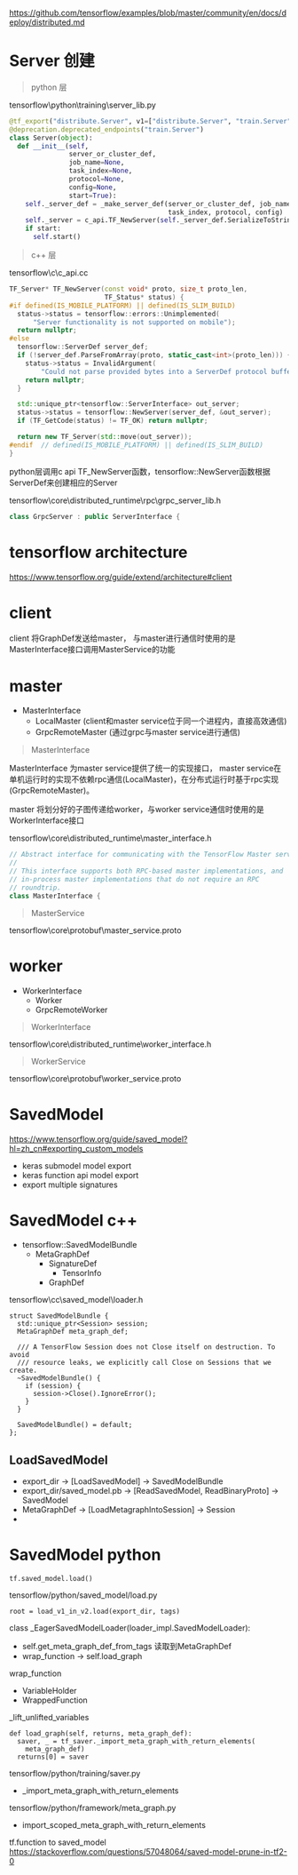 

https://github.com/tensorflow/examples/blob/master/community/en/docs/deploy/distributed.md

# Server 创建
> python 层

tensorflow\python\training\server_lib.py
```python
@tf_export("distribute.Server", v1=["distribute.Server", "train.Server"])
@deprecation.deprecated_endpoints("train.Server")
class Server(object):
  def __init__(self,
               server_or_cluster_def,
               job_name=None,
               task_index=None,
               protocol=None,
               config=None,
               start=True):
    self._server_def = _make_server_def(server_or_cluster_def, job_name,
                                        task_index, protocol, config)
    self._server = c_api.TF_NewServer(self._server_def.SerializeToString())
    if start:
      self.start()
```
> c++ 层

tensorflow\c\c_api.cc
```c++
TF_Server* TF_NewServer(const void* proto, size_t proto_len,
                        TF_Status* status) {
#if defined(IS_MOBILE_PLATFORM) || defined(IS_SLIM_BUILD)
  status->status = tensorflow::errors::Unimplemented(
      "Server functionality is not supported on mobile");
  return nullptr;
#else
  tensorflow::ServerDef server_def;
  if (!server_def.ParseFromArray(proto, static_cast<int>(proto_len))) {
    status->status = InvalidArgument(
        "Could not parse provided bytes into a ServerDef protocol buffer");
    return nullptr;
  }

  std::unique_ptr<tensorflow::ServerInterface> out_server;
  status->status = tensorflow::NewServer(server_def, &out_server);
  if (TF_GetCode(status) != TF_OK) return nullptr;

  return new TF_Server(std::move(out_server));
#endif  // defined(IS_MOBILE_PLATFORM) || defined(IS_SLIM_BUILD)
}
```
python层调用c api TF_NewServer函数，tensorflow::NewServer函数根据ServerDef来创建相应的Server

tensorflow\core\distributed_runtime\rpc\grpc_server_lib.h
```c++
class GrpcServer : public ServerInterface {
```

# tensorflow architecture
https://www.tensorflow.org/guide/extend/architecture#client

# client

client 将GraphDef发送给master， 与master进行通信时使用的是MasterInterface接口调用MasterService的功能

# master

- MasterInterface
    - LocalMaster (client和master service位于同一个进程内，直接高效通信)
    - GrpcRemoteMaster (通过grpc与master service进行通信)

> MasterInterface

MasterInterface 为master service提供了统一的实现接口， master service在单机运行时的实现不依赖rpc通信(LocalMaster)，在分布式运行时基于rpc实现(GrpcRemoteMaster)。

master 将划分好的子图传递给worker，与worker service通信时使用的是WorkerInterface接口

tensorflow\core\distributed_runtime\master_interface.h
```c++
// Abstract interface for communicating with the TensorFlow Master service.
//
// This interface supports both RPC-based master implementations, and
// in-process master implementations that do not require an RPC
// roundtrip.
class MasterInterface {
```

> MasterService 

tensorflow\core\protobuf\master_service.proto

# worker

- WorkerInterface
    - Worker
    - GrpcRemoteWorker

> WorkerInterface

tensorflow\core\distributed_runtime\worker_interface.h

> WorkerService

tensorflow\core\protobuf\worker_service.proto




# SavedModel

https://www.tensorflow.org/guide/saved_model?hl=zh_cn#exporting_custom_models

- keras submodel model export
- keras function api model export
- export multiple signatures


# SavedModel c++ 

- tensorflow::SavedModelBundle
  - MetaGraphDef
    - SignatureDef
      - TensorInfo
    - GraphDef

tensorflow\cc\saved_model\loader.h
```
struct SavedModelBundle {
  std::unique_ptr<Session> session;
  MetaGraphDef meta_graph_def;

  /// A TensorFlow Session does not Close itself on destruction. To avoid
  /// resource leaks, we explicitly call Close on Sessions that we create.
  ~SavedModelBundle() {
    if (session) {
      session->Close().IgnoreError();
    }
  }

  SavedModelBundle() = default;
};
```

## LoadSavedModel
- export_dir -> [LoadSavedModel] -> SavedModelBundle
- export_dir/saved_model.pb -> [ReadSavedModel, ReadBinaryProto] -> SavedModel
- MetaGraphDef -> [LoadMetagraphIntoSession] -> Session
- 



# SavedModel python
```
tf.saved_model.load()
```

tensorflow/python/saved_model/load.py
```
root = load_v1_in_v2.load(export_dir, tags)
```

class _EagerSavedModelLoader(loader_impl.SavedModelLoader):
- self.get_meta_graph_def_from_tags 读取到MetaGraphDef
- wrap_function -> self.load_graph

wrap_function
- VariableHolder
- WrappedFunction

_lift_unlifted_variables

```
def load_graph(self, returns, meta_graph_def):
  saver, _ = tf_saver._import_meta_graph_with_return_elements(
    meta_graph_def)
  returns[0] = saver
```


tensorflow/python/training/saver.py
- _import_meta_graph_with_return_elements
  
tensorflow/python/framework/meta_graph.py
- import_scoped_meta_graph_with_return_elements


tf.function to saved_model
https://stackoverflow.com/questions/57048064/saved-model-prune-in-tf2-0

